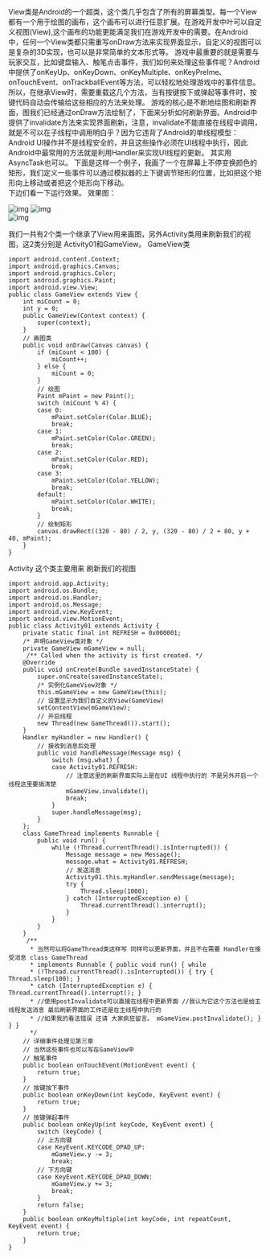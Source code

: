 View类是Android的一个超类，这个类几乎包含了所有的屏幕类型。每一个View都有一个用于绘图的画布，这个画布可以进行任意扩展。在游戏开发中叶可以自定义视图(View),这个画布的功能更能满足我们在游戏开发中的需要。在Android中，任何一个View类都只需重写onDraw方法来实现界面显示，自定义的视图可以是复杂的3D实现，也可以是非常简单的文本形式等。 
游戏中最重要的就是需要与玩家交互，比如键盘输入、触笔点击事件，我们如何来处理这些事件呢？Android中提供了onKeyUp、onKeyDown、onKeyMultiple、onKeyPreIme、onTouchEvent、onTrackballEvent等方法，可以轻松地处理游戏中的事件信息。所以，在继承View时，需要重载这几个方法，当有按键按下或弹起等事件时，按键代码自动会传输给这些相应的方法来处理。 
游戏的核心是不断地绘图和刷新界面，图我们已经通过onDraw方法绘制了，下面来分析如何刷新界面。Android中提供了invalidate方法来实现界面刷新，注意，invalidate不能直接在线程中调用，就是不可以在子线程中调用明白乎？因为它违背了Android的单线程模型：Android UI操作并不是线程安全的，并且这些操作必须在UI线程中执行，因此Android中最常用的方法就是利用Handler来实现UI线程的更新。 其实用AsyncTask也可以。 
下面是这样一个例子，我画了一个在屏幕上不停变换颜色的矩形，我们定义一些事件可以通过模拟器的上下键调节矩形的位置，比如把这个矩形向上移动或者把这个矩形向下移动。  
下边们看一下运行效果。 
效果图：

![img](http://emanual.github.io/md-android/img/view_view/01_view.jpg) 
![img](http://emanual.github.io/md-android/img/view_view/01_view2.jpg)  
![img](http://emanual.github.io/md-android/img/view_view/01_view3.jpg)  
 
我们一共有2个类一个继承了View用来画图，另外Activity类用来刷新我们的视图，这2类分别是 Activity01和GameView。 
GameView类
```  
import android.content.Context;
import android.graphics.Canvas;
import android.graphics.Color;
import android.graphics.Paint;
import android.view.View;
public class GameView extends View {
	int miCount = 0;
	int y = 0;
	public GameView(Context context) {
		super(context);
	}
	// 画图类
	public void onDraw(Canvas canvas) {
		if (miCount < 100) {
			miCount++;
		} else {
			miCount = 0;
		}
		// 绘图
		Paint mPaint = new Paint();
		switch (miCount % 4) {
		case 0:
			mPaint.setColor(Color.BLUE);
			break;
		case 1:
			mPaint.setColor(Color.GREEN);
			break;
		case 2:
			mPaint.setColor(Color.RED);
			break;
		case 3:
			mPaint.setColor(Color.YELLOW);
			break;
		default:
			mPaint.setColor(Color.WHITE);
			break;
		}
		// 绘制矩形
		canvas.drawRect((320 - 80) / 2, y, (320 - 80) / 2 + 80, y + 40, mPaint);
	}
}
```
Activity  这个类主要用来 刷新我们的视图 
```  
import android.app.Activity;
import android.os.Bundle;
import android.os.Handler;
import android.os.Message;
import android.view.KeyEvent;
import android.view.MotionEvent;
public class Activity01 extends Activity {
	private static final int REFRESH = 0x000001;
	/* 声明GameView类对象 */
	private GameView mGameView = null;
	 /** Called when the activity is first created. */
	@Override
	public void onCreate(Bundle savedInstanceState) {
		super.onCreate(savedInstanceState);
		/* 实例化GameView对象 */
		this.mGameView = new GameView(this);
		// 设置显示为我们自定义的View(GameView)
		setContentView(mGameView);
		// 开启线程
		new Thread(new GameThread()).start();
	}
	Handler myHandler = new Handler() {
		// 接收到消息后处理
		public void handleMessage(Message msg) {
			switch (msg.what) {
			case Activity01.REFRESH:
				// 注意这里的刷新界面实际上是在UI 线程中执行的 不是另外开启一个线程这里要搞清楚
				mGameView.invalidate();
				break;
			}
			super.handleMessage(msg);
		}
	};
	class GameThread implements Runnable {
		public void run() {
			while (!Thread.currentThread().isInterrupted()) {
				Message message = new Message();
				message.what = Activity01.REFRESH;
				// 发送消息
				Activity01.this.myHandler.sendMessage(message);
				try {
					Thread.sleep(1000);
				} catch (InterruptedException e) {
					Thread.currentThread().interrupt();
				}
			}
		}
	}
	 /**
	  * 当然可以将GameThread类这样写 同样可以更新界面，并且不在需要 Handler在接受消息 class GameThread
	  * implements Runnable { public void run() { while
	  * (!Thread.currentThread().isInterrupted()) { try { Thread.sleep(100); }
	  * catch (InterruptedException e) { Thread.currentThread().interrupt(); }
	  * //使用postInvalidate可以直接在线程中更新界面 //我认为它这个方法也是给主线程发送消息 最后刷新界面的工作还是在主线程中执行的
	  * //如果我的看法错误 还请 大家疯狂留言。 mGameView.postInvalidate(); } } }
	  */
	// 详细事件处理见第三章
	// 当然这些事件也可以写在GameView中
	// 触笔事件
	public boolean onTouchEvent(MotionEvent event) {
		return true;
	}
	// 按键按下事件
	public boolean onKeyDown(int keyCode, KeyEvent event) {
		return true;
	}
	// 按键弹起事件
	public boolean onKeyUp(int keyCode, KeyEvent event) {
		switch (keyCode) {
		// 上方向键
		case KeyEvent.KEYCODE_DPAD_UP:
			mGameView.y -= 3;
			break;
		// 下方向键
		case KeyEvent.KEYCODE_DPAD_DOWN:
			mGameView.y += 3;
			break;
		}
		return false;
	}
	public boolean onKeyMultiple(int keyCode, int repeatCount, KeyEvent event) {
		return true;
	}
}
```